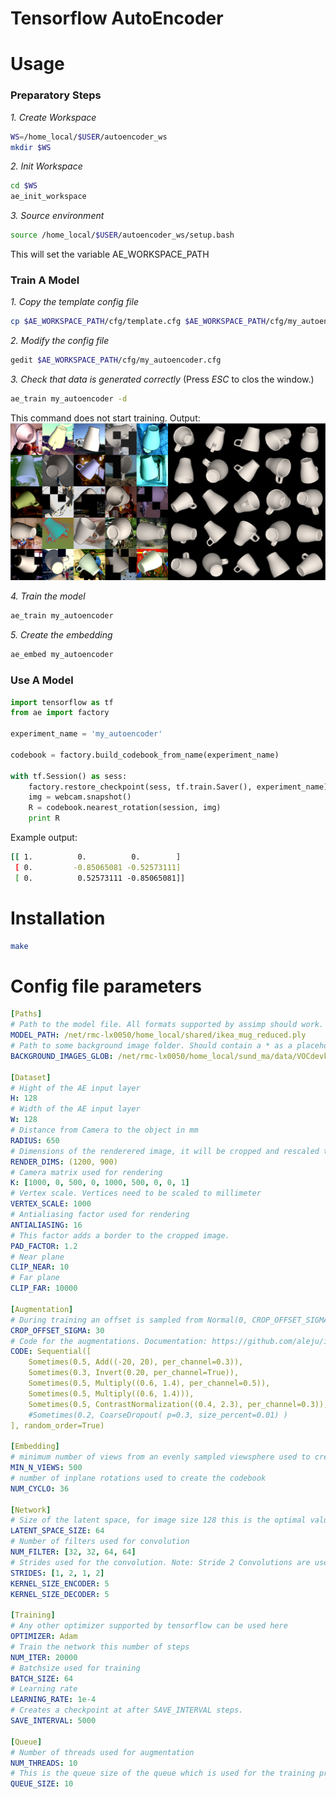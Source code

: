 # Tensorflow AutoEncoder

# Usage
### Preparatory Steps
*1. Create Workspace*
```bash
WS=/home_local/$USER/autoencoder_ws
mkdir $WS
```

*2. Init Workspace*
```bash
cd $WS
ae_init_workspace
```

*3. Source environment*
```bash
source /home_local/$USER/autoencoder_ws/setup.bash
```
This will set the variable AE_WORKSPACE_PATH

### Train A Model
*1. Copy the template config file*
```bash
cp $AE_WORKSPACE_PATH/cfg/template.cfg $AE_WORKSPACE_PATH/cfg/my_autoencoder.cfg
```
*2. Modify the config file*
```bash
gedit $AE_WORKSPACE_PATH/cfg/my_autoencoder.cfg
```

*3. Check that data is generated correctly*
(Press *ESC* to clos the window.)
```bash
ae_train my_autoencoder -d
```
This command does not start training.
Output:
![](docs/example_batch.png)

*4. Train the model*
```bash
ae_train my_autoencoder
```

*5. Create the embedding*
```bash
ae_embed my_autoencoder
```

### Use A Model
```python
import tensorflow as tf
from ae import factory

experiment_name = 'my_autoencoder'

codebook = factory.build_codebook_from_name(experiment_name)

with tf.Session() as sess:
	factory.restore_checkpoint(sess, tf.train.Saver(), experiment_name)
	img = webcam.snapshot()
	R = codebook.nearest_rotation(session, img)
	print R
```
Example output:
```bash
[[ 1.          0.          0.        ]
 [ 0.         -0.85065081 -0.52573111]
 [ 0.          0.52573111 -0.85065081]]
```
# Installation

```bash
make
```

# Config file parameters
```yaml
[Paths]
# Path to the model file. All formats supported by assimp should work. Tested with ply files.
MODEL_PATH: /net/rmc-lx0050/home_local/shared/ikea_mug_reduced.ply
# Path to some background image folder. Should contain a * as a placeholder for the image name.
BACKGROUND_IMAGES_GLOB: /net/rmc-lx0050/home_local/sund_ma/data/VOCdevkit/VOC2012/JPEGImages/*.jpg

[Dataset]
# Hight of the AE input layer
H: 128 
# Width of the AE input layer
W: 128 
# Distance from Camera to the object in mm
RADIUS: 650 
# Dimensions of the renderered image, it will be cropped and rescaled to H, W later.
RENDER_DIMS: (1200, 900) 
# Camera matrix used for rendering
K: [1000, 0, 500, 0, 1000, 500, 0, 0, 1] 
# Vertex scale. Vertices need to be scaled to millimeter
VERTEX_SCALE: 1000 
# Antialiasing factor used for rendering
ANTIALIASING: 16 
# This factor adds a border to the cropped image.
PAD_FACTOR: 1.2 
# Near plane
CLIP_NEAR: 10 
# Far plane
CLIP_FAR: 10000 

[Augmentation]
# During training an offset is sampled from Normal(0, CROP_OFFSET_SIGMA) and added to the ground truth crop.
CROP_OFFSET_SIGMA: 30 
# Code for the augmentations. Documentation: https://github.com/aleju/imgaug.
CODE: Sequential([ 
    Sometimes(0.5, Add((-20, 20), per_channel=0.3)),
    Sometimes(0.3, Invert(0.20, per_channel=True)),
    Sometimes(0.5, Multiply((0.6, 1.4), per_channel=0.5)),
    Sometimes(0.5, Multiply((0.6, 1.4))),
    Sometimes(0.5, ContrastNormalization((0.4, 2.3), per_channel=0.3)),
    #Sometimes(0.2, CoarseDropout( p=0.3, size_percent=0.01) )
], random_order=True)

[Embedding]
# minimum number of views from an evenly sampled viewsphere used to create the codebook
MIN_N_VIEWS: 500 
# number of inplane rotations used to create the codebook
NUM_CYCLO: 36 

[Network]
# Size of the latent space, for image size 128 this is the optimal value.
LATENT_SPACE_SIZE: 64 
# Number of filters used for convolution
NUM_FILTER: [32, 32, 64, 64] 
# Strides used for the convolution. Note: Stride 2 Convolutions are used instead of pooling layers.
STRIDES: [1, 2, 1, 2] 
KERNEL_SIZE_ENCODER: 5 
KERNEL_SIZE_DECODER: 5

[Training]
# Any other optimizer supported by tensorflow can be used here
OPTIMIZER: Adam 
# Train the network this number of steps
NUM_ITER: 20000
# Batchsize used for training
BATCH_SIZE: 64 
# Learning rate
LEARNING_RATE: 1e-4 
# Creates a checkpoint at after SAVE_INTERVAL steps.
SAVE_INTERVAL: 5000 

[Queue]
# Number of threads used for augmentation
NUM_THREADS: 10
# This is the queue size of the queue which is used for the training process.
QUEUE_SIZE: 10 
```

